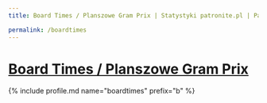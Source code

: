 ```yaml
---
title: Board Times / Planszowe Gram Prix | Statystyki patronite.pl | Patromierz

permalink: /boardtimes
---
```


# [Board Times / Planszowe Gram Prix](https://patronite.pl/boardtimes)

{% include profile.md name="boardtimes" prefix="b" %}

